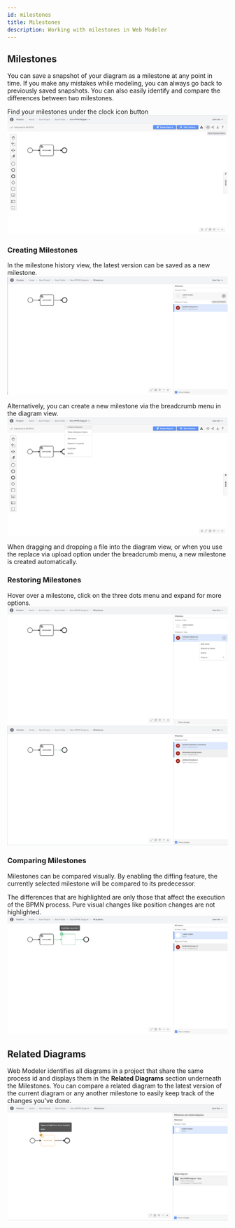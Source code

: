 ```yaml
---
id: milestones
title: Milestones
description: Working with milestones in Web Modeler
---
```


## Milestones

You can save a snapshot of your diagram as a milestone at any point in time.
If you make any mistakes while modeling, you can always go back to previously saved snapshots.
You can also easily identify and compare the differences between two milestones.

Find your milestones under the clock icon button
![milestones](img/milestones/web-modeler-milestone-clock-icon-button.png)



### Creating Milestones
In the milestone history view, the latest version can be saved as a new milestone.
![milestones create via icon](img/milestones/web-modeler-milestone-create-via-icon.png)


Alternatively, you can create a new milestone via the breadcrumb menu in the diagram view.
![milestones create via icon](img/milestones/web-modeler-milestone-create-via-breadcrumb.png)

When dragging and dropping a file into the diagram view, or when you use the replace via upload option under the breadcrumb menu, a new milestone is created automatically.

### Restoring Milestones

Hover over a milestone, click on the three dots menu and expand for more options.
![milestones restore](img/milestones/web-modeler-milestone-restore.png)
![milestones restore](img/milestones/web-modeler-milestone-restore-complete.png)


### Comparing Milestones
Milestones can be compared visually. By enabling the diffing feature, the currently selected milestone will be compared to its predecessor.

The differences that are highlighted are only those that affect the execution of the BPMN process. Pure visual changes like position changes are not highlighted.
![milestones diffing](img/milestones/web-modeler-milestone-diffing.png)

## Related Diagrams
Web Modeler identifies all diagrams in a project that share the same process id and displays them in the **Related Diagrams** section underneath the Milestones.
You can compare a related diagram to the latest version of the current diagram or any another milestone to easily keep track of the changes you've done.
![milestones diffing](img/milestones/web-modeler-related-diagrams.png)

